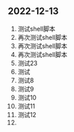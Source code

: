 ## 2022-12-13

1. 测试shell脚本
2.  再次测试shell脚本
3.  再次测试shell脚本
4.  再次测试shell脚本
5.  测试23
6.    测试
7. 测试8
8. 测试9
9. 测试10 
10. 测试11
11. 测试12
12. 